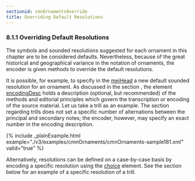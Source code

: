 ```yaml
---
sectionid: cmnOrnamentsOverride
title: Overriding Default Resolutions
---
```



<h3 id="cmnOrnamentsOverride">
   <span class="headingNumber">8.1.1</span>
   <span class="head">Overriding Default Resolutions</span>
</h3>
The symbols and sounded resolutions suggested for each ornament in this chapter are
to be
considered defaults. Nevertheless, because of the great historical and geographical
variance
in the notation of ornaments, the encoder is given methods to override the default
resolutions.

It is possible, for example, to specify in the 
<a class="link_odd_elementSpec" href="/v3/elements/meiHead">meiHead</a> a new default
sounded resolution for an ornament. As discussed in the section 
<span class="ptr"></span>, the element 
<a class="link_odd_elementSpec" href="/v3/elements/encodingDesc">encodingDesc</a>
holds a description (optional, but recommended) of the methods and editorial principles
which govern the transcription or encoding of the source material. Let us take a trill
as an
example. The section regarding 
<span class="ref">trills</span> does not set a
specific number of alternations between the principal and secondary notes; the encoder,
however, may specify an exact number in the encoding description.


{% include _plainExample.html example="./v3/examples/cmnOrnaments/cmnOrnaments-sample181.xml" valid="true" %}


Alternatively, resolutions can be defined on a case-by-case basis by encoding a specific
resolution using the 
<a class="link_odd_elementSpec" href="/v3/elements/choice">choice</a> element. See the section 
<span class="ptr"></span> below for an example of a specific resolution of a
trill.

